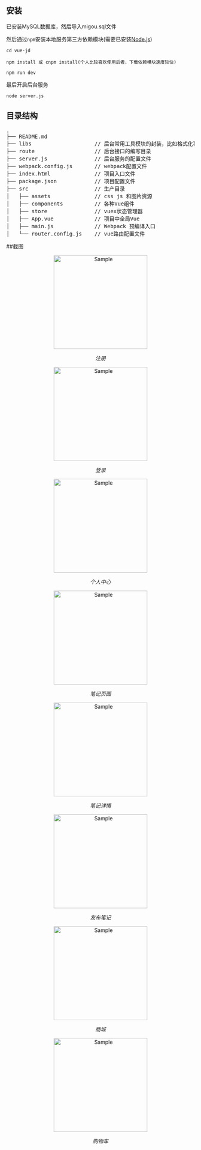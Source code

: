 

## 安装

已安装MySQL数据库，然后导入migou.sql文件

然后通过`npm`安装本地服务第三方依赖模块(需要已安装[Node.js](https://nodejs.org/))

```
cd vue-jd
```

```
npm install 或 cnpm install(个人比较喜欢使用后者，下载依赖模块速度较快)
```

```
npm run dev
```

最后开启后台服务

```
node server.js
```

## 目录结构
<pre>
.
├── README.md           
├── libs               		// 后台常用工具模块的封装，比如格式化事件、MD5加密等
├── route              		// 后台接口的编写目录
├── server.js          		// 后台服务的配置文件
├── webpack.config.js  		// webpack配置文件
├── index.html         		// 项目入口文件
├── package.json       		// 项目配置文件
├── src                		// 生产目录
│   ├── assets         		// css js 和图片资源
│   ├── components     		// 各种Vue组件
│   ├── store          		// vuex状态管理器
│   ├── App.vue        		// 项目中全局Vue
│   ├── main.js        		// Webpack 预编译入口
│   └── router.config.js    // vue路由配置文件
</pre>

##截图
<p align="center">
    <img src="https://raw.githubusercontent.com/pppshiwen/img/master/%E6%88%AA%E5%9B%BE%202018-11-08%2020.03.05.png" alt="Sample"  width="250">
    <p align="center">
        <em>注册</em>
    </p>
</p>
<p align="center">
    <img src="https://raw.githubusercontent.com/pppshiwen/img/master/%E6%88%AA%E5%9B%BE%202018-11-08%2020.02.59.png" alt="Sample"  width="250">
    <p align="center">
        <em>登录</em>
    </p>
</p>

<p align="center">
    <img src="https://raw.githubusercontent.com/pppshiwen/img/master/%E6%88%AA%E5%9B%BE%202018-10-26%2016.29.15.png" alt="Sample"  width="250">
    <p align="center">
        <em>个人中心</em>
    </p>
</p>
<p align="center">
    <img src="https://raw.githubusercontent.com/pppshiwen/img/master/%E6%88%AA%E5%9B%BE%202018-11-08%2020.02.02.png" alt="Sample"  width="250">
    <p align="center">
        <em>笔记页面</em>
    </p>
</p>
<p align="center">
    <img src="https://raw.githubusercontent.com/pppshiwen/img/master/%E6%88%AA%E5%9B%BE%202018-11-08%2020.02.23.png" alt="Sample"  width="250">
    <p align="center">
        <em>笔记详情</em>
    </p>
</p>
<p align="center">
    <img src="https://raw.githubusercontent.com/pppshiwen/img/master/%E6%88%AA%E5%9B%BE%202018-11-08%2020.02.35.png" alt="Sample"  width="250">
    <p align="center">
        <em>发布笔记</em>
    </p>
</p>
<p align="center">
    <img src="https://raw.githubusercontent.com/pppshiwen/img/master/%E6%88%AA%E5%9B%BE%202018-11-08%2020.02.48.png" alt="Sample"  width="250">
    <p align="center">
        <em>商城</em>
    </p>
</p>
<p align="center">
    <img src="https://raw.githubusercontent.com/pppshiwen/img/master/%E6%88%AA%E5%9B%BE%202018-11-08%2020.02.54.png" alt="Sample"  width="250">
    <p align="center">
        <em>购物车</em>
    </p>
</p>

      

